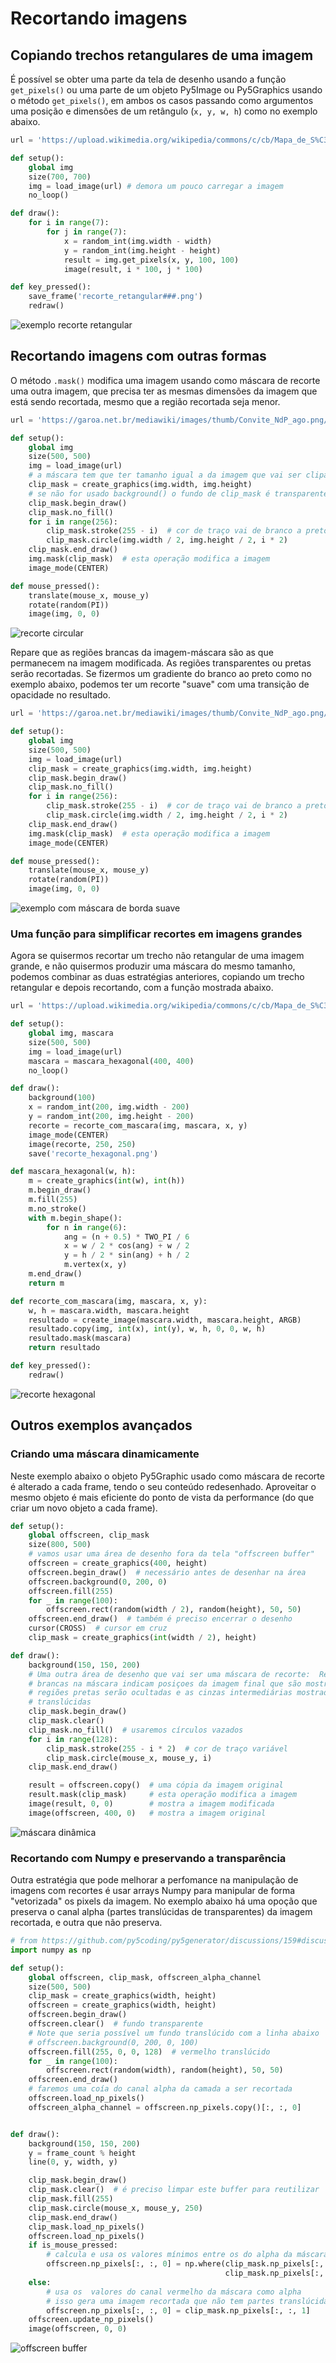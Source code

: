 # Recortando imagens

## Copiando trechos retangulares de uma imagem

É possível se obter uma parte da tela de desenho usando a função `get_pixels()` ou uma parte de um objeto Py5Image ou Py5Graphics usando o método `get_pixels()`, em ambos os casos passando como argumentos uma posição e dimensões de um retângulo (`x, y, w, h`) como no exemplo abaixo.

```python
url = 'https://upload.wikimedia.org/wikipedia/commons/c/cb/Mapa_de_S%C3%A3o_Paulo_-_1924.jpg'

def setup():
    global img
    size(700, 700)
    img = load_image(url) # demora um pouco carregar a imagem
    no_loop()

def draw():
    for i in range(7):
        for j in range(7):
            x = random_int(img.width - width)
            y = random_int(img.height - height)
            result = img.get_pixels(x, y, 100, 100)
            image(result, i * 100, j * 100)

def key_pressed():
    save_frame('recorte_retangular###.png')
    redraw()
```

![exemplo recorte retangular](assets/recorte_retangular.png)

## Recortando imagens com outras formas

O método `.mask()` modifica uma imagem usando como máscara de recorte uma outra imagem, que precisa ter as mesmas dimensões da imagem que está sendo recortada, mesmo que a região recortada seja menor.

```python
url = 'https://garoa.net.br/mediawiki/images/thumb/Convite_NdP_ago.png/750px-Convite_NdP_ago.png'

def setup():
    global img
    size(500, 500)
    img = load_image(url)
    # a máscara tem que ter tamanho igual a da imagem que vai ser clipada
    clip_mask = create_graphics(img.width, img.height)
    # se não for usado background() o fundo de clip_mask é transparente
    clip_mask.begin_draw() 
    clip_mask.no_fill()
    for i in range(256):
        clip_mask.stroke(255 - i)  # cor de traço vai de branco a preto
        clip_mask.circle(img.width / 2, img.height / 2, i * 2)
    clip_mask.end_draw()
    img.mask(clip_mask)  # esta operação modifica a imagem
    image_mode(CENTER)

def mouse_pressed():
    translate(mouse_x, mouse_y)
    rotate(random(PI))
    image(img, 0, 0)
```

![recorte circular](assets/recorte_circular.png)

Repare que as regiões brancas da imagem-máscara são as que permanecem na imagem modificada. As regiões transparentes ou pretas serão recortadas. Se fizermos um gradiente do branco ao preto como no exemplo abaixo, podemos ter um recorte "suave" com uma transição de opacidade no resultado.

```python
url = 'https://garoa.net.br/mediawiki/images/thumb/Convite_NdP_ago.png/750px-Convite_NdP_ago.png'

def setup():
    global img
    size(500, 500)
    img = load_image(url)
    clip_mask = create_graphics(img.width, img.height)
    clip_mask.begin_draw()
    clip_mask.no_fill()
    for i in range(256):
        clip_mask.stroke(255 - i)  # cor de traço vai de branco a preto
        clip_mask.circle(img.width / 2, img.height / 2, i * 2)
    clip_mask.end_draw()
    img.mask(clip_mask)  # esta operação modifica a imagem
    image_mode(CENTER)

def mouse_pressed():
    translate(mouse_x, mouse_y)
    rotate(random(PI))
    image(img, 0, 0)
```

![exemplo com máscara de borda suave](assets/mascara_gradiente.png)

### Uma função para simplificar recortes em imagens grandes

Agora se quisermos recortar um trecho não retangular de uma imagem grande, e não quisermos produzir uma máscara do mesmo tamanho, podemos combinar as duas estratégias anteriores, copiando um trecho retangular e depois recortando, com a função mostrada abaixo.

```python
url = 'https://upload.wikimedia.org/wikipedia/commons/c/cb/Mapa_de_S%C3%A3o_Paulo_-_1924.jpg'

def setup():
    global img, mascara
    size(500, 500)
    img = load_image(url)
    mascara = mascara_hexagonal(400, 400)
    no_loop()

def draw():
    background(100)
    x = random_int(200, img.width - 200)
    y = random_int(200, img.height - 200)
    recorte = recorte_com_mascara(img, mascara, x, y)
    image_mode(CENTER)
    image(recorte, 250, 250)          
    save('recorte_hexagonal.png')

def mascara_hexagonal(w, h):
    m = create_graphics(int(w), int(h))
    m.begin_draw()
    m.fill(255)
    m.no_stroke()
    with m.begin_shape():
        for n in range(6):
            ang = (n + 0.5) * TWO_PI / 6 
            x = w / 2 * cos(ang) + w / 2
            y = h / 2 * sin(ang) + h / 2
            m.vertex(x, y)
    m.end_draw()
    return m

def recorte_com_mascara(img, mascara, x, y):    
    w, h = mascara.width, mascara.height
    resultado = create_image(mascara.width, mascara.height, ARGB)
    resultado.copy(img, int(x), int(y), w, h, 0, 0, w, h)
    resultado.mask(mascara)
    return resultado

def key_pressed():
    redraw()
```

![recorte hexagonal](assets/recorte_hexagonal.png)

## Outros exemplos avançados

### Criando uma máscara dinamicamente

Neste exemplo abaixo o objeto Py5Graphic usado como máscara de recorte é alterado a cada frame, tendo o seu conteúdo redesenhado. Aproveitar o mesmo objeto é mais eficiente do ponto de vista da performance (do que criar um novo objeto a cada frame).

```python
def setup():
    global offscreen, clip_mask
    size(800, 500)
    # vamos usar uma área de desenho fora da tela "offscreen buffer"
    offscreen = create_graphics(400, height)
    offscreen.begin_draw()  # necessário antes de desenhar na área
    offscreen.background(0, 200, 0)
    offscreen.fill(255)
    for _ in range(100):
        offscreen.rect(random(width / 2), random(height), 50, 50)
    offscreen.end_draw()  # também é preciso encerrar o desenho
    cursor(CROSS)  # cursor em cruz
    clip_mask = create_graphics(int(width / 2), height)

def draw():
    background(150, 150, 200)
    # Uma outra área de desenho que vai ser uma máscara de recorte:  Regiões
    # brancas na máscara indicam posiçoes da imagem final que são mostradas,
    # regiões pretas serão ocultadas e as cinzas intermediárias mostradas
    # translúcidas
    clip_mask.begin_draw()
    clip_mask.clear()
    clip_mask.no_fill()  # usaremos círculos vazados
    for i in range(128):
        clip_mask.stroke(255 - i * 2)  # cor de traço variável
        clip_mask.circle(mouse_x, mouse_y, i)
    clip_mask.end_draw()

    result = offscreen.copy()  # uma cópia da imagem original
    result.mask(clip_mask)     # esta operação modifica a imagem
    image(result, 0, 0)        # mostra a imagem modificada
    image(offscreen, 400, 0)   # mostra a imagem original
```

![máscara dinâmica](assets/mascara_dinamica.png)

### Recortando com Numpy e preservando a transparência

Outra estratégia que pode melhorar a perfomance na manipulação de imagens com recortes é usar arrays Numpy para manipular de forma "vetorizada" os pixels da imagem. No exemplo abaixo há uma opoção que preserva o canal alpha (partes translúcidas de transparentes) da imagem recortada, e outra que não preserva.



```python
# from https://github.com/py5coding/py5generator/discussions/159#discussioncomment-3567982
import numpy as np

def setup():
    global offscreen, clip_mask, offscreen_alpha_channel
    size(500, 500)
    clip_mask = create_graphics(width, height)
    offscreen = create_graphics(width, height)
    offscreen.begin_draw()
    offscreen.clear()  # fundo transparente
    # Note que seria possível um fundo translúcido com a linha abaixo
    # offscreen.background(0, 200, 0, 100) 
    offscreen.fill(255, 0, 0, 128)  # vermelho translúcido
    for _ in range(100):
        offscreen.rect(random(width), random(height), 50, 50)
    offscreen.end_draw()
    # faremos uma coía do canal alpha da camada a ser recortada
    offscreen.load_np_pixels()
    offscreen_alpha_channel = offscreen.np_pixels.copy()[:, :, 0]


def draw():
    background(150, 150, 200)
    y = frame_count % height
    line(0, y, width, y)

    clip_mask.begin_draw()
    clip_mask.clear()  # é preciso limpar este buffer para reutilizar
    clip_mask.fill(255)
    clip_mask.circle(mouse_x, mouse_y, 250)
    clip_mask.end_draw()
    clip_mask.load_np_pixels()
    offscreen.load_np_pixels()
    if is_mouse_pressed:
        # calcula e usa os valores mínimos entre os do alpha da máscara e os da imagem
        offscreen.np_pixels[:, :, 0] = np.where(clip_mask.np_pixels[:, :, 0] < offscreen_alpha_channel,
                                                clip_mask.np_pixels[:, :, 0], offscreen_alpha_channel)
    else:
        # usa os  valores do canal vermelho da máscara como alpha 
        # isso gera uma imagem recortada que não tem partes translúcidas. 
        offscreen.np_pixels[:, :, 0] = clip_mask.np_pixels[:, :, 1]
    offscreen.update_np_pixels()
    image(offscreen, 0, 0)
```

![offscreen buffer](assets/offscreen_buffer.gif)
